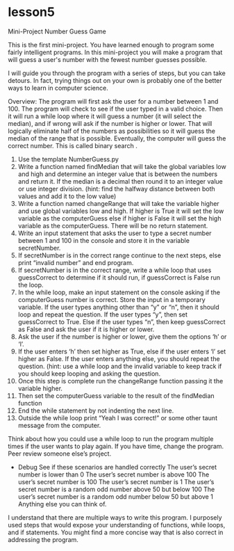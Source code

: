 # lesson5
Mini-Project Number Guess Game

This is the first mini-project.  You have learned enough to program some fairly intelligent programs.  In this mini-project you will make a program that will guess a user's number with the fewest number guesses possible.

I will guide you through the program with a series of steps, but you can take detours.  In fact, trying things out on your own is probably one of the better ways to learn in computer science.  

Overview:  The program will first ask the user for a number between 1 and 100.  The program will check to see if the user typed in a valid choice.  Then it will run a while loop where it will guess a number (it will select the median), and if wrong will ask if the number is higher or lower.  That will logically eliminate half of the numbers as possibilities so it will guess the median of the range that is possible.  Eventually, the computer will guess the correct number.  This is called binary search .

1. Use the template NumberGuess.py
2. Write a function named findMedian that will take the global variables low and high and determine an integer value that is between the numbers and return it.  If the median is a decimal then round it to an integer value or use integer division. (hint: find the halfway distance between both values and add it to the low value)
3. Write a function named changeRange that will take the variable higher and use global variables low and high.  If higher is True it will set the low variable as the computerGuess else if higher is False it will set the high variable as the computerGuess.  There will be no return statement.
4. Write an input statement that asks the user to type a secret number between 1 and 100 in the console and store it in the variable secretNumber.
5. If secretNumber is in the correct range continue to the next steps, else print “invalid number” and end program.
6. If secretNumber is in the correct range, write a while loop that uses guessCorrect to determine if it should run, if guessCorrect is False run the loop.
7. In the while loop, make an input statement on the console asking if the computerGuess number is correct.  Store the input in a temporary variable.  If the user types anything other than “y” or “n”, then it should loop and repeat the question.  If the user types “y”, then set guessCorrect to True.  Else if the user types “n”, then keep guessCorrect as False and ask the user if it is higher or lower.  
8. Ask the user if the number is higher or lower, give them the options ‘h’ or ‘l’.
9. If the user enters ‘h’ then set higher as True, else if the user enters ‘l’ set higher as False.  If the user enters anything else, you should repeat the question. (hint: use a while loop and the invalid variable to keep track if you should keep looping and asking the question.
1. Once this step is complete run the changeRange function passing it the variable higher.
2. Then set the computerGuess variable to the result of the findMedian function
3. End the while statement by not indenting the next line.
4. Outside the while loop print “Yeah I was correct!” or some other taunt message from the computer.

Think about how you could use a while loop to run the program multiple times if the user wants to play again.  If you have time, change the program.  Peer review someone else’s project.

* Debug
See if these scenarios are handled correctly
The user’s secret number is lower than 0
The user’s secret number is above 100
The user’s secret number is 100
The user’s secret number is 1
The user’s secret number is a random odd number above 50 but below 100
The user’s secret number is a random odd number below 50 but above 1
Anything else you can think of.

I understand that there are multiple ways to write this program.  I purposely used steps that would expose your understanding of functions, while loops, and if statements.  You might find a more concise way that is also correct in addressing the program.
